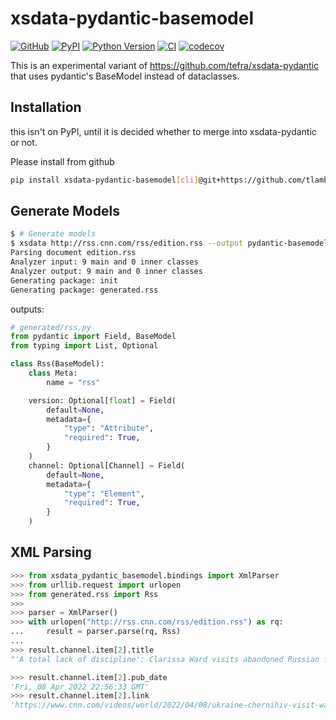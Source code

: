 # xsdata-pydantic-basemodel

[![GitHub](https://img.shields.io/github/license/tlambert03/xsdata-pydantic-basemodel)](https://github.com/tlambert03/xsdata-pydantic-basemodel/raw/main/LICENSE)
[![PyPI](https://img.shields.io/pypi/v/xsdata-pydantic-basemodel.svg?color=green)](https://pypi.org/project/xsdata-pydantic-basemodel)
[![Python Version](https://img.shields.io/pypi/pyversions/xsdata-pydantic-basemodel.svg?color=green)](https://python.org)
[![CI](https://github.com/tlambert03/xsdata-pydantic-basemodel/actions/workflows/ci.yml/badge.svg)](https://github.com/tlambert03/xsdata-pydantic-basemodel/actions/workflows/ci.yml)
[![codecov](https://codecov.io/gh/tlambert03/xsdata-pydantic-basemodel/branch/main/graph/badge.svg)](https://codecov.io/gh/tlambert03/xsdata-pydantic-basemodel)

This is an experimental variant of <https://github.com/tefra/xsdata-pydantic> that uses pydantic's BaseModel instead of dataclasses.

## Installation

this isn't on PyPI, until it is decided whether to merge into xsdata-pydantic or not.

Please install from github

```bash
pip install xsdata-pydantic-basemodel[cli]@git+https://github.com/tlambert03/xsdata-pydantic-basemodel.git
```

## Generate Models

```bash
$ # Generate models
$ xsdata http://rss.cnn.com/rss/edition.rss --output pydantic-basemodel
Parsing document edition.rss
Analyzer input: 9 main and 0 inner classes
Analyzer output: 9 main and 0 inner classes
Generating package: init
Generating package: generated.rss
```

outputs:

```python
# generated/rss.py
from pydantic import Field, BaseModel
from typing import List, Optional

class Rss(BaseModel):
    class Meta:
        name = "rss"

    version: Optional[float] = Field(
        default=None,
        metadata={
            "type": "Attribute",
            "required": True,
        }
    )
    channel: Optional[Channel] = Field(
        default=None,
        metadata={
            "type": "Element",
            "required": True,
        }
    )
```

## XML Parsing

```python
>>> from xsdata_pydantic_basemodel.bindings import XmlParser
>>> from urllib.request import urlopen
>>> from generated.rss import Rss
>>>
>>> parser = XmlParser()
>>> with urlopen("http://rss.cnn.com/rss/edition.rss") as rq:
...     result = parser.parse(rq, Rss)
...
>>> result.channel.item[2].title
"'A total lack of discipline': Clarissa Ward visits abandoned Russian foxholes"

>>> result.channel.item[2].pub_date
'Fri, 08 Apr 2022 22:56:33 GMT'
>>> result.channel.item[2].link
'https://www.cnn.com/videos/world/2022/04/08/ukraine-chernihiv-visit-ward-pkg-tsr-vpx.cnn'
```
